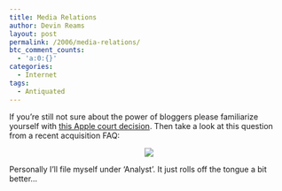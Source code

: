 ```yaml
---
title: Media Relations
author: Devin Reams
layout: post
permalink: /2006/media-relations/
btc_comment_counts:
  - 'a:0:{}'
categories:
  - Internet
tags:
  - Antiquated
---
```

If you&#8217;re still not sure about the power of bloggers please familiarize yourself with [this Apple court decision][1]. Then take a look at this question from a recent acquisition FAQ:

<p align="center">
  <img src="https://devin.rea.ms/wp-content/uploads/2006/05/relations.PNG" />
</p>

Personally I&#8217;ll file myself under &#8216;Analyst&#8217;. It just rolls off the tongue a bit better&#8230;

 [1]: http://blog.wired.com/27BStroke6/index.blog?entry_id=1489151
